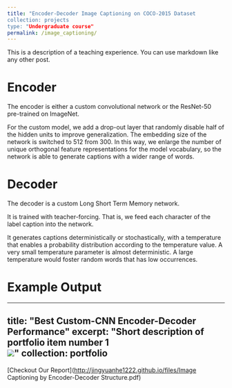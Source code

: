 ```yaml
---
title: "Encoder-Decoder Image Captioning on COCO-2015 Dataset
collection: projects
type: "Undergraduate course"
permalink: /image_captioning/
---
```


This is a description of a teaching experience. You can use markdown like any other post.

Encoder
======
The encoder is either a custom convolutional network or the ResNet-50 pre-trained on ImageNet. 

For the custom model, we add a drop-out layer that randomly disable half of the hidden units to improve generalization. 
The embedding size of the network is switched to 512 from 300. 
In this way, we enlarge the number of unique orthogonal feature representations for the model vocabulary, so the network is able to generate captions with a wider range of words. 

Decoder
======
The decoder is a custom Long Short Term Memory network.

It is trained with teacher-forcing. That is, we feed each character of the label caption into the network. 

It generates captions deterministically or stochastically, with a temperature that enables a probability distribution according to the temperature value. 
A very small temperature parameter is almost deterministic. 
A large temperature would foster random words that has low occurrences. 

Example Output
======
---
title: "Best Custom-CNN Encoder-Decoder Performance"
excerpt: "Short description of portfolio item number 1<br/><img src='/images/500x300.png'>"
collection: portfolio
---

[Checkout Our Report](http://jingyuanhe1222.github.io/files/Image Captioning by Encoder-Decoder Structure.pdf)
